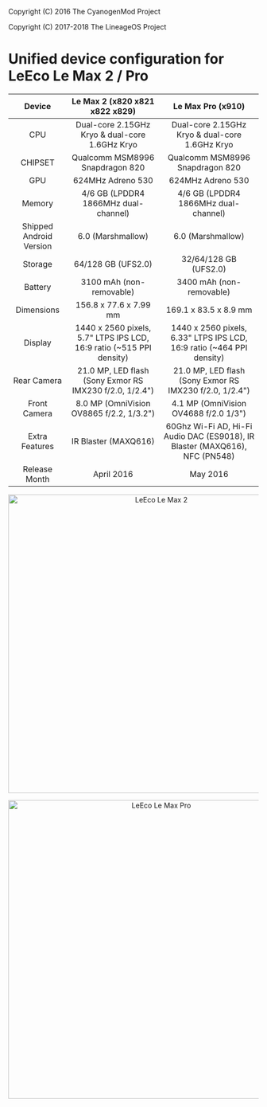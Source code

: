 Copyright (C) 2016 The CyanogenMod Project

Copyright (C) 2017-2018 The LineageOS Project

Unified device configuration for LeEco Le Max 2 / Pro
===========================


| Device                  | Le Max 2 (x820 x821 x822 x829)                                       | Le Max Pro (x910)                                                           |
|:-----------------------:|:--------------------------------------------------------------------:|:---------------------------------------------------------------------------:|
| CPU                     | Dual-core 2.15GHz Kryo & dual-core 1.6GHz Kryo                       | Dual-core 2.15GHz Kryo & dual-core 1.6GHz Kryo                              |
| CHIPSET                 | Qualcomm MSM8996 Snapdragon 820                                      | Qualcomm MSM8996 Snapdragon 820                                             |
| GPU                     | 624MHz Adreno 530                                                    | 624MHz Adreno 530                                                           |
| Memory                  | 4/6 GB (LPDDR4 1866MHz dual-channel)                                 | 4/6 GB (LPDDR4 1866MHz dual-channel)                                        |
| Shipped Android Version | 6.0 (Marshmallow)                                                    | 6.0 (Marshmallow)                                                           |
| Storage                 | 64/128 GB (UFS2.0)                                                   | 32/64/128 GB (UFS2.0)                                                       |
| Battery                 | 3100 mAh (non-removable)                                             | 3400 mAh (non-removable)                                                    |
| Dimensions              | 156.8 x 77.6 x 7.99 mm                                               | 169.1 x 83.5 x 8.9 mm                                                       |
| Display                 | 1440 x 2560 pixels, 5.7" LTPS IPS LCD, 16:9 ratio (~515 PPI density) | 1440 x 2560 pixels, 6.33" LTPS IPS LCD, 16:9 ratio (~464 PPI density)       |
| Rear Camera             | 21.0 MP, LED flash (Sony Exmor RS IMX230 f/2.0, 1/2.4")              | 21.0 MP, LED flash (Sony Exmor RS IMX230 f/2.0, 1/2.4")                     |
| Front Camera            | 8.0 MP (OmniVision OV8865 f/2.2, 1/3.2")                             | 4.1 MP (OmniVision OV4688 f/2.0 1/3")                                       |
| Extra Features          | IR Blaster (MAXQ616)                                                 | 60Ghz Wi-Fi AD, Hi-Fi Audio DAC (ES9018), IR Blaster (MAXQ616), NFC (PN548) |
| Release Month           | April 2016                                                           | May 2016                                                                    |

<p align="center">
<img height="600" src="https://i.imgur.com/2yEcQ2f.png" title="LeEco Le Max 2"/>
</p>

<p align="center">
<img height="600" src="https://i.imgur.com/cPCQz0g.png" title="LeEco Le Max Pro">
</p>
